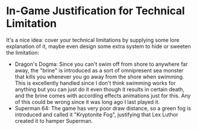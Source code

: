 # In-Game Justification for Technical Limitation
It's a nice idea: cover your technical limitations by supplying some lore explanation of it, maybe even design some extra system to hide or sweeten the limitation:

* Dragon's Dogma: Since you can't swim off from shore to anywhere far away, the "brine" is introduced as a sort of omnipresent sea monster that kills you whenever you go away from the shore when swimming. This is excellently handled since I don't think swimming works for anything but you can just do it even though it results in certain death, and the brine comes with according effects animations just for this. Any of this could be wrong since it was long ago I last played it.
* Superman 64: The game has very poor draw distance, so a green fog is introduced and called it "Kryptonite Fog", justifying that Lex Luthor created it to hamper Superman.
